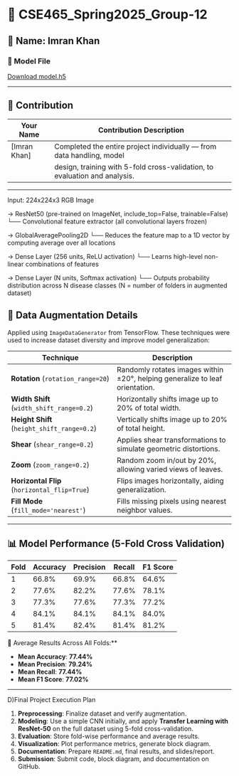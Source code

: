 # 🌿 CSE465_Spring2025_Group-12

## 👤 Name: Imran Khan

### 📁 Model File
[Download model.h5](https://drive.google.com/file/d/1OoaAS1UWBsg_pyIuhQ5r-BnEfNLlkuu5/view?usp=sharing)

---

## 🔧 Contribution
| Your Name            | Contribution Description                                                  |
|----------------------|---------------------------------------------------------------------------|
| [Imran Khan]     | Completed the entire project individually — from data handling, model     |
|                      | design, training with 5-fold cross-validation, to evaluation and analysis. |


---

Input: 224x224x3 RGB Image

→ ResNet50 (pre-trained on ImageNet, include_top=False, trainable=False)
   └── Convolutional feature extractor (all convolutional layers frozen)

→ GlobalAveragePooling2D
   └── Reduces the feature map to a 1D vector by computing average over all locations

→ Dense Layer (256 units, ReLU activation)
   └── Learns high-level non-linear combinations of features

→ Dense Layer (N units, Softmax activation)
   └── Outputs probability distribution across N disease classes (N = number of folders in augmented dataset)


## 🧪 Data Augmentation Details

Applied using `ImageDataGenerator` from TensorFlow. These techniques were used to increase dataset diversity and improve model generalization:

| Technique              | Description |
|------------------------|-------------|
| **Rotation** (`rotation_range=20`) | Randomly rotates images within ±20°, helping generalize to leaf orientation. |
| **Width Shift** (`width_shift_range=0.2`) | Horizontally shifts image up to 20% of total width. |
| **Height Shift** (`height_shift_range=0.2`) | Vertically shifts image up to 20% of total height. |
| **Shear** (`shear_range=0.2`) | Applies shear transformations to simulate geometric distortions. |
| **Zoom** (`zoom_range=0.2`) | Random zoom in/out by 20%, allowing varied views of leaves. |
| **Horizontal Flip** (`horizontal_flip=True`) | Flips images horizontally, aiding generalization. |
| **Fill Mode** (`fill_mode='nearest'`) | Fills missing pixels using nearest neighbor values. |

---

## 📊 Model Performance (5-Fold Cross Validation)

| Fold | Accuracy | Precision | Recall | F1 Score |
|------|----------|-----------|--------|----------|
| 1    | 66.8%    | 69.9%     | 66.8%  | 64.6%    |
| 2    | 77.6%    | 82.2%     | 77.6%  | 78.1%    |
| 3    | 77.3%    | 77.6%     | 77.3%  | 77.2%    |
| 4    | 84.1%    | 84.1%     | 84.1%  | 84.0%    |
| 5    | 81.4%    | 82.4%     | 81.4%  | 81.2%    |

🔁 Average Results Across All Folds:**

- **Mean Accuracy**: **77.44%**  
- **Mean Precision**: **79.24%**  
- **Mean Recall**: **77.44%**  
- **Mean F1 Score**: **77.02%**

---

D)Final Project Execution Plan

1. **Preprocessing**: Finalize dataset and verify augmentation.
2. **Modeling**: Use a simple CNN initially, and apply **Transfer Learning with ResNet-50** on the full dataset using 5-fold cross-validation.
3. **Evaluation**: Store fold-wise performance and average results.
4. **Visualization**: Plot performance metrics, generate block diagram.
5. **Documentation**: Prepare `README.md`, final results, and slides/report.
6. **Submission**: Submit code, block diagram, and documentation on GitHub.


